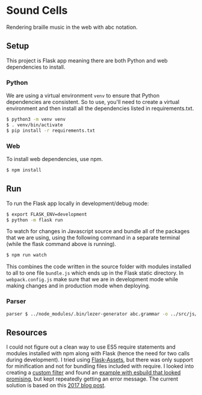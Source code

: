 # Sound Cells
Rendering braille music in the web with abc notation.

## Setup
This project is Flask app meaning there are both Python and web dependencies to install.

### Python
We are using a virtual environment `venv` to ensure that Python dependencies are consistent. So to use, you'll need to create a virtual environment and then install all the dependencies listed in requirements.txt.

```bash
$ python3 -m venv venv
$ . venv/bin/activate
$ pip install -r requirements.txt
```

### Web
To install web dependencies, use npm.

```bash
$ npm install
```

## Run
To run the Flask app locally in development/debug mode:

```bash
$ export FLASK_ENV=development
$ python -m flask run
```

To watch for changes in Javascript source and bundle all of the packages that we are using, using the following command in a separate terminal (while the flask command above is running).

```bash
$ npm run watch
```

This combines the code written in the source folder with modules installed to all to one file `bundle.js` which ends up in the Flask static directory. In `webpack.config.js` make sure that we are in development mode while making changes and in production mode when deploying.

### Parser
```bash
parser $ ../node_modules/.bin/lezer-generator abc.grammar -o ../src/js/abc_grammar.js 
```

## Resources
I could not figure out a clean way to use ES5 require statements and modules installed with npm along with Flask (hence the need for two calls during development). I tried using [Flask-Assets](https://flask-assets.readthedocs.io/en/latest/), but there was only support for minification and not for bundling files included with require. I looked into creating a [custom filter](https://webassets.readthedocs.io/en/latest/custom_filters.html) and found an [example with esbuild that looked promising](https://haliphax.dev/2020/09/minifying-javascript-using-esbuild-with-flask-assets/), but kept repeatedly getting an error message. The current solution is based on this [2017 blog post](https://github.com/jrybicki-jsc/flasknpm).
